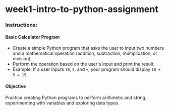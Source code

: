 # week1-intro-to-python-assignment

### Instructions:

#### Basic Calculator Program
- Create a simple Python program that asks the user  to input two numbers and a mathematical operation (addition, subtraction, multiplication, or division).
- Perform the operation based on the user's input and print the result.
- Example: If a user inputs `10`, `5`, and `+`, your program should display `10 + 5 = 15`.

#### Objective
Practice creating Python programs to perform arithmetic and string, experimenting with variables and exploring data types.